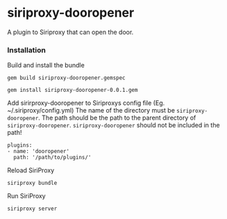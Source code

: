 siriproxy-dooropener
====================

A plugin to Siriproxy that can open the door.

### Installation

Build and install the bundle

	gem build siriproxy-dooropener.gemspec
	
	gem install siriproxy-dooropener-0.0.1.gem
	

Add sirirproxy-dooropener to Siriproxys config file (Eg. ~/.siriproxy/config.yml)
The name of the directory must be `siriproxy-dooropener`. The path should be the path to the parent directory of `siriproxy-dooropener`. `siriproxy-dooropener` should not be included in the path!
	
	plugins:
	- name: 'dooropener'
      path: '/path/to/plugins/'

Reload SiriProxy
	
	siriproxy bundle

Run SiriProxy

	siriproxy server
